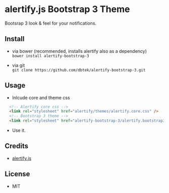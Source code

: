 alertify.js Bootstrap 3 Theme
=============================

Bootsrap 3 look & feel for your notifications.

## Install
- via bower (recommended, installs alertify also as a dependency)  
```bower install alertify-bootstrap-3```
  
- via git  
```git clone https://github.com/dbtek/alertify-bootstrap-3.git```


## Usage
- Inlcude core and theme css  

```html
  <!-- Alertify core css -->
  <link rel="stylesheet" href="alertify/themes/alertify.core.css" />
  <!-- Bootstrap 3 theme -->
  <link rel="stylesheet" href="alertify-bootstrap-3/alertify.bootstrap3.css" />
```
- Use it.

## Credits
- [alertify.js](fabien-d.github.io/alertify.js/)

## License
- MIT
